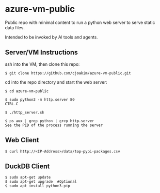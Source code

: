 # azure-vm-public

Public repo with minimal content to run a python web server
to serve static data files.

Intended to be invoked by AI tools and agents.

## Server/VM Instructions

ssh into the VM, then clone this repo:

```
$ git clone https://github.com/cjoakim/azure-vm-public.git
```

cd into the repo directory and start the web server:

```
$ cd azure-vm-public

$ sudo python3 -m http.server 80
CTRL-C 

$ ./http_server.sh

$ ps aux | grep python | grep http.server
See the PID of the process running the server

```

## Web Client

```
$ curl http://<IP-Address>/data/top-pypi-packages.csv
```

## DuckDB Client

```
$ sudo apt-get update
$ sudo apt-get upgrade  #Optional
$ sudo apt install python3-pip

```